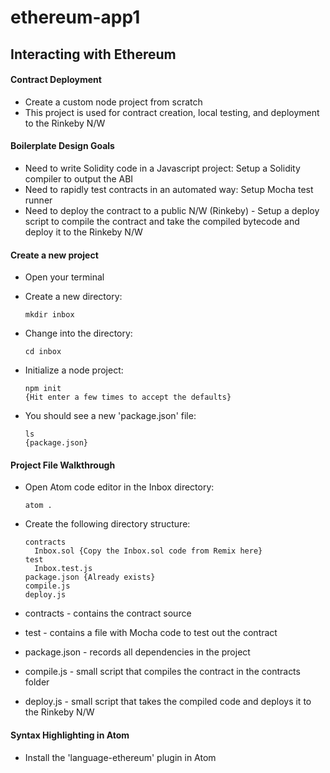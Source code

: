 # ethereum-app1

## Interacting with Ethereum

#### Contract Deployment 

- Create a custom node project from scratch
- This project is used for contract creation, local testing, and deployment to the Rinkeby N/W

#### Boilerplate Design Goals

- Need to write Solidity code in a Javascript project: Setup a Solidity compiler to output the ABI
- Need to rapidly test contracts in an automated way: Setup Mocha test runner 
- Need to deploy the contract to a public N/W (Rinkeby) - Setup a deploy script to compile the contract and take the compiled bytecode and deploy it to the Rinkeby N/W

#### Create a new project

- Open your terminal
- Create a new directory:

      mkdir inbox
      
- Change into the directory:

      cd inbox
      
- Initialize a node project:

      npm init
      {Hit enter a few times to accept the defaults}
      
- You should see a new 'package.json' file:

      ls
      {package.json}

#### Project File Walkthrough

- Open Atom code editor in the Inbox directory:

      atom .
      
- Create the following directory structure:

      contracts 
        Inbox.sol {Copy the Inbox.sol code from Remix here}
      test
        Inbox.test.js
      package.json {Already exists}
      compile.js
      deploy.js
     
- contracts - contains the contract source
- test - contains a file with Mocha code to test out the contract
- package.json - records all dependencies in the project
- compile.js - small script that compiles the contract in the contracts folder
- deploy.js - small script that takes the compiled code and deploys it to the Rinkeby N/W

#### Syntax Highlighting in Atom

- Install the 'language-ethereum' plugin in Atom












